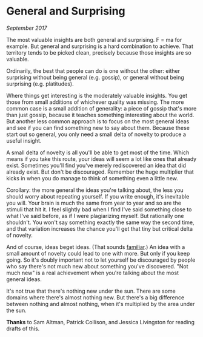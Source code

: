 # General and Surprising

_September 2017_

The most valuable insights are both general and surprising. F = ma for example. But general and surprising is a hard combination to achieve. That territory tends to be picked clean, precisely because those insights are so valuable.

Ordinarily, the best that people can do is one without the other: either surprising without being general (e.g. gossip), or general without being surprising (e.g. platitudes).

Where things get interesting is the moderately valuable insights. You get those from small additions of whichever quality was missing. The more common case is a small addition of generality: a piece of gossip that's more than just gossip, because it teaches something interesting about the world. But another less common approach is to focus on the most general ideas and see if you can find something new to say about them. Because these start out so general, you only need a small delta of novelty to produce a useful insight.

A small delta of novelty is all you'll be able to get most of the time. Which means if you take this route, your ideas will seem a lot like ones that already exist. Sometimes you'll find you've merely rediscovered an idea that did already exist. But don't be discouraged. Remember the huge multiplier that kicks in when you do manage to think of something even a little new.

Corollary: the more general the ideas you're talking about, the less you should worry about repeating yourself. If you write enough, it's inevitable you will. Your brain is much the same from year to year and so are the stimuli that hit it. I feel slightly bad when I find I've said something close to what I've said before, as if I were plagiarizing myself. But rationally one shouldn't. You won't say something exactly the same way the second time, and that variation increases the chance you'll get that tiny but critical delta of novelty.

And of course, ideas beget ideas. (That sounds [familiar](http://www.paulgraham.com/ecw.html).) An idea with a small amount of novelty could lead to one with more. But only if you keep going. So it's doubly important not to let yourself be discouraged by people who say there's not much new about something you've discovered. "Not much new" is a real achievement when you're talking about the most general ideas.

It's not true that there's nothing new under the sun. There are some domains where there's almost nothing new. But there's a big difference between nothing and almost nothing, when it's multiplied by the area under the sun.

**Thanks** to Sam Altman, Patrick Collison, and Jessica Livingston for reading drafts of this.